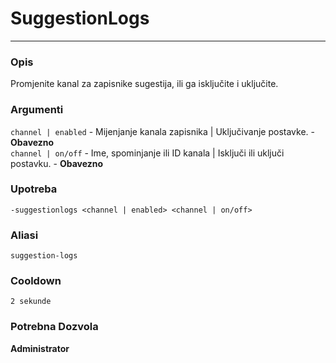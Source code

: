 # SuggestionLogs
---
### Opis
Promjenite kanal za zapisnike sugestija, ili ga isključite i uključite.
### Argumenti
`channel | enabled` - Mijenjanje kanala zapisnika | Uključivanje postavke. - **Obavezno**\
`channel | on/off` - Ime, spominjanje ili ID kanala | Isključi ili uključi postavku. - **Obavezno**
### Upotreba
```
-suggestionlogs <channel | enabled> <channel | on/off>
```
### Aliasi
`suggestion-logs`
### Cooldown
`2 sekunde`
### Potrebna Dozvola
**Administrator**